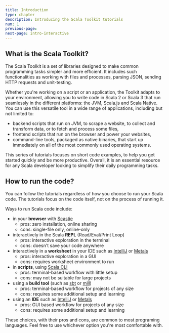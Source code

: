 ```yaml
---
title: Introduction
type: chapter
description: Introducing the Scala Toolkit tutorials
num: 1
previous-page:
next-page: intro-interactive
---
```


## What is the Scala Toolkit?

The Scala Toolkit is a set of libraries designed to make common programming tasks simpler and more efficient. It includes such functionalities as working with files and processes, parsing JSON, sending HTTP requests and unit-testing.

Whether you're working on a script or an application, the Toolkit adapts to your environment, allowing you to write code in Scala 2 or Scala 3 that run seamlessly in the different platforms: the JVM, Scala.js and Scala Native.
You can use this versatile tool in a wide range of applications, including but not limited to:
- backend scripts that run on JVM, to scrape a website, to collect and transform data, or to fetch and process some files,
- frontend scripts that run on the browser and power your websites,
- command-line tools, packaged as native binaries, that start up immediately on all of the most commonly used operating systems.

This series of tutorials focuses on short code examples, to help you get started quickly and be more productive.
Overall, it is an essential resource for any Scala developer looking to simplify their daily programming tasks.

## How to run the code?

You can follow the tutorials regardless of how you choose to run your
Scala code. The tutorials focus on the code itself, not on the process
of running it.

Ways to run Scala code include:
* in your **browser** with [Scastie](https://scastie.scala-lang.org)
    * pros: zero installation, online sharing
    * cons: single-file only, online-only
* interactively in the Scala **REPL** (Read/Eval/Print Loop)
    * pros: interactive exploration in the terminal
    * cons: doesn't save your code anywhere
* interactively in a **worksheet** in your IDE such as [IntelliJ](https://www.jetbrains.com/help/idea/discover-intellij-idea-for-scala.html) or [Metals](http://scalameta.org/metals/)
    * pros: interactive exploration in a GUI
    * cons: requires worksheet environment to run
* in **scripts**, using [Scala CLI](https://scala-cli.virtuslab.com)
    * pros: terminal-based workflow with little setup
    * cons: may not be suitable for large projects
* using a **build tool** (such as [sbt](https://www.scala-sbt.org) or [mill](https://com-lihaoyi.github.io/mill/))
    * pros: terminal-based workflow for projects of any size
    * cons: requires some additional setup and learning
* using an **IDE** such as [IntelliJ](https://www.jetbrains.com/help/idea/discover-intellij-idea-for-scala.html) or [Metals](http://scalameta.org/metals/)
    * pros: GUI based workflow for projects of any size
    * cons: requires some additional setup and learning

These choices, with their pros and cons, are common to most programing
languages.
Feel free to use whichever option you're most comfortable with.
